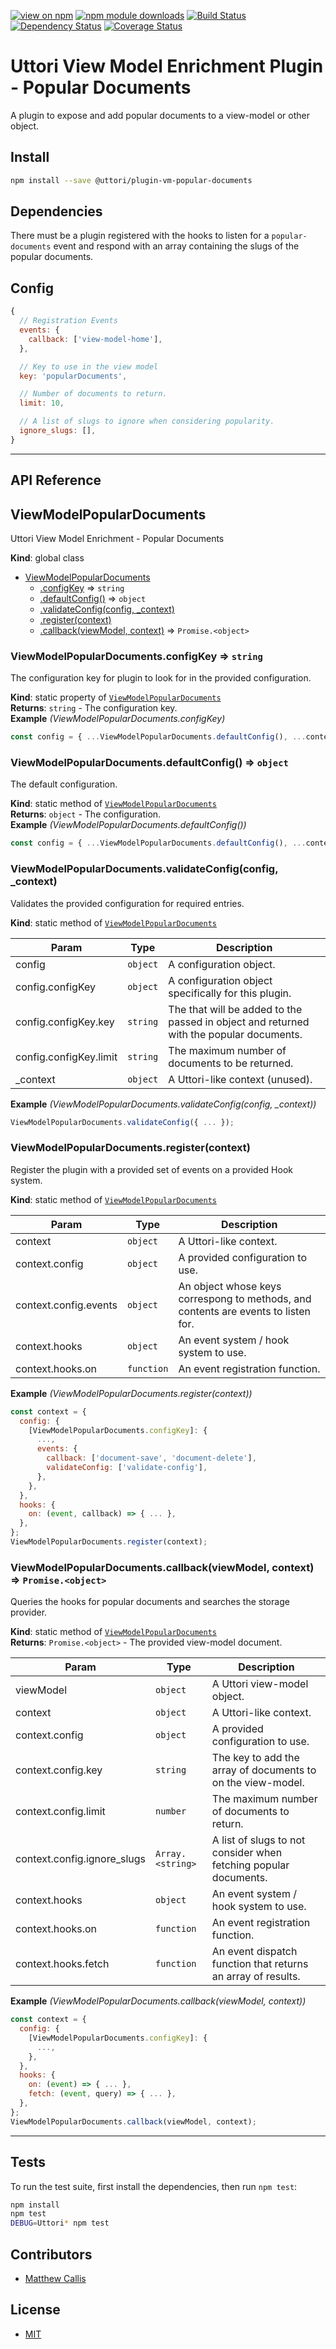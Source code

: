 [![view on npm](https://img.shields.io/npm/v/@uttori/plugin-vm-popular-documents.svg)](https://www.npmjs.com/package/@uttori/plugin-vm-popular-documents)
[![npm module downloads](https://img.shields.io/npm/dt/@uttori/plugin-vm-popular-documents.svg)](https://www.npmjs.com/package/@uttori/plugin-vm-popular-documents)
[![Build Status](https://travis-ci.org/uttori/uttori-plugin-vm-popular-documents.svg?branch=master)](https://travis-ci.org/uttori/uttori-plugin-vm-popular-documents)
[![Dependency Status](https://david-dm.org/uttori/uttori-plugin-vm-popular-documents.svg)](https://david-dm.org/uttori/uttori-plugin-vm-popular-documents)
[![Coverage Status](https://coveralls.io/repos/uttori/uttori-plugin-vm-popular-documents/badge.svg?branch=master)](https://coveralls.io/r/uttori/uttori-plugin-vm-popular-documents?branch=master)

# Uttori View Model Enrichment Plugin - Popular Documents

A plugin to expose and add popular documents to a view-model or other object.

## Install

```bash
npm install --save @uttori/plugin-vm-popular-documents
```

## Dependencies

There must be a plugin registered with the hooks to listen for a `popular-documents` event and respond with an array containing the slugs of the popular documents.

## Config

```js
{
  // Registration Events
  events: {
    callback: ['view-model-home'],
  },

  // Key to use in the view model
  key: 'popularDocuments',

  // Number of documents to return.
  limit: 10,

  // A list of slugs to ignore when considering popularity.
  ignore_slugs: [],
}
```

* * *

## API Reference

<a name="ViewModelPopularDocuments"></a>

## ViewModelPopularDocuments
Uttori View Model Enrichment - Popular Documents

**Kind**: global class  

* [ViewModelPopularDocuments](#ViewModelPopularDocuments)
    * [.configKey](#ViewModelPopularDocuments.configKey) ⇒ <code>string</code>
    * [.defaultConfig()](#ViewModelPopularDocuments.defaultConfig) ⇒ <code>object</code>
    * [.validateConfig(config, _context)](#ViewModelPopularDocuments.validateConfig)
    * [.register(context)](#ViewModelPopularDocuments.register)
    * [.callback(viewModel, context)](#ViewModelPopularDocuments.callback) ⇒ <code>Promise.&lt;object&gt;</code>

<a name="ViewModelPopularDocuments.configKey"></a>

### ViewModelPopularDocuments.configKey ⇒ <code>string</code>
The configuration key for plugin to look for in the provided configuration.

**Kind**: static property of [<code>ViewModelPopularDocuments</code>](#ViewModelPopularDocuments)  
**Returns**: <code>string</code> - The configuration key.  
**Example** *(ViewModelPopularDocuments.configKey)*  
```js
const config = { ...ViewModelPopularDocuments.defaultConfig(), ...context.config[ViewModelPopularDocuments.configKey] };
```
<a name="ViewModelPopularDocuments.defaultConfig"></a>

### ViewModelPopularDocuments.defaultConfig() ⇒ <code>object</code>
The default configuration.

**Kind**: static method of [<code>ViewModelPopularDocuments</code>](#ViewModelPopularDocuments)  
**Returns**: <code>object</code> - The configuration.  
**Example** *(ViewModelPopularDocuments.defaultConfig())*  
```js
const config = { ...ViewModelPopularDocuments.defaultConfig(), ...context.config[ViewModelPopularDocuments.configKey] };
```
<a name="ViewModelPopularDocuments.validateConfig"></a>

### ViewModelPopularDocuments.validateConfig(config, _context)
Validates the provided configuration for required entries.

**Kind**: static method of [<code>ViewModelPopularDocuments</code>](#ViewModelPopularDocuments)  

| Param | Type | Description |
| --- | --- | --- |
| config | <code>object</code> | A configuration object. |
| config.configKey | <code>object</code> | A configuration object specifically for this plugin. |
| config.configKey.key | <code>string</code> | The that will be added to the passed in object and returned with the popular documents. |
| config.configKey.limit | <code>string</code> | The maximum number of documents to be returned. |
| _context | <code>object</code> | A Uttori-like context (unused). |

**Example** *(ViewModelPopularDocuments.validateConfig(config, _context))*  
```js
ViewModelPopularDocuments.validateConfig({ ... });
```
<a name="ViewModelPopularDocuments.register"></a>

### ViewModelPopularDocuments.register(context)
Register the plugin with a provided set of events on a provided Hook system.

**Kind**: static method of [<code>ViewModelPopularDocuments</code>](#ViewModelPopularDocuments)  

| Param | Type | Description |
| --- | --- | --- |
| context | <code>object</code> | A Uttori-like context. |
| context.config | <code>object</code> | A provided configuration to use. |
| context.config.events | <code>object</code> | An object whose keys correspong to methods, and contents are events to listen for. |
| context.hooks | <code>object</code> | An event system / hook system to use. |
| context.hooks.on | <code>function</code> | An event registration function. |

**Example** *(ViewModelPopularDocuments.register(context))*  
```js
const context = {
  config: {
    [ViewModelPopularDocuments.configKey]: {
      ...,
      events: {
        callback: ['document-save', 'document-delete'],
        validateConfig: ['validate-config'],
      },
    },
  },
  hooks: {
    on: (event, callback) => { ... },
  },
};
ViewModelPopularDocuments.register(context);
```
<a name="ViewModelPopularDocuments.callback"></a>

### ViewModelPopularDocuments.callback(viewModel, context) ⇒ <code>Promise.&lt;object&gt;</code>
Queries the hooks for popular documents and searches the storage provider.

**Kind**: static method of [<code>ViewModelPopularDocuments</code>](#ViewModelPopularDocuments)  
**Returns**: <code>Promise.&lt;object&gt;</code> - The provided view-model document.  

| Param | Type | Description |
| --- | --- | --- |
| viewModel | <code>object</code> | A Uttori view-model object. |
| context | <code>object</code> | A Uttori-like context. |
| context.config | <code>object</code> | A provided configuration to use. |
| context.config.key | <code>string</code> | The key to add the array of documents to on the view-model. |
| context.config.limit | <code>number</code> | The maximum number of documents to return. |
| context.config.ignore_slugs | <code>Array.&lt;string&gt;</code> | A list of slugs to not consider when fetching popular documents. |
| context.hooks | <code>object</code> | An event system / hook system to use. |
| context.hooks.on | <code>function</code> | An event registration function. |
| context.hooks.fetch | <code>function</code> | An event dispatch function that returns an array of results. |

**Example** *(ViewModelPopularDocuments.callback(viewModel, context))*  
```js
const context = {
  config: {
    [ViewModelPopularDocuments.configKey]: {
      ...,
    },
  },
  hooks: {
    on: (event) => { ... },
    fetch: (event, query) => { ... },
  },
};
ViewModelPopularDocuments.callback(viewModel, context);
```

* * *

## Tests

To run the test suite, first install the dependencies, then run `npm test`:

```bash
npm install
npm test
DEBUG=Uttori* npm test
```

## Contributors

* [Matthew Callis](https://github.com/MatthewCallis)

## License

* [MIT](LICENSE)
